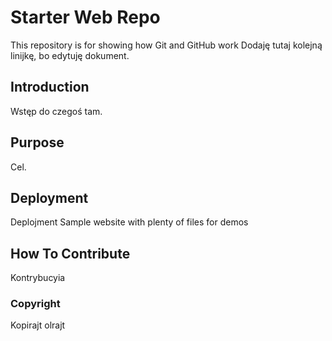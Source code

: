# Starter Web Repo

This repository is for showing how Git and GitHub work
Dodaję tutaj kolejną linijkę, bo edytuję dokument.

## Introduction
Wstęp do czegoś tam.
## Purpose
Cel.
## Deployment
Deplojment
Sample website with plenty of files for demos

## How To Contribute
Kontrybucyia

### Copyright

Kopirajt olrajt